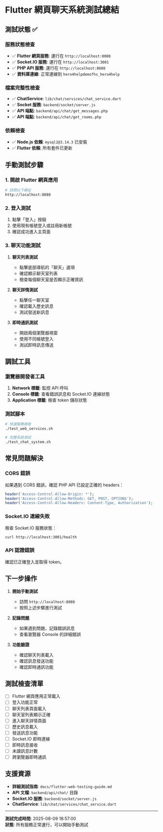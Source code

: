 # Flutter 網頁聊天系統測試總結

## 測試狀態 ✅

### 服務狀態檢查
- ✅ **Flutter 網頁服務**: 運行在 `http://localhost:8080`
- ✅ **Socket.IO 服務**: 運行在 `http://localhost:3001`
- ✅ **PHP API 服務**: 運行在 `http://localhost:8888`
- ✅ **資料庫連線**: 正常連線到 `hero4helpdemofhs_hero4help`

### 檔案完整性檢查
- ✅ **ChatService**: `lib/chat/services/chat_service.dart`
- ✅ **Socket 服務**: `backend/socket/server.js`
- ✅ **API 端點**: `backend/api/chat/get_messages.php`
- ✅ **API 端點**: `backend/api/chat/get_rooms.php`

### 依賴檢查
- ✅ **Node.js 依賴**: `mysql2@3.14.3` 已安裝
- ✅ **Flutter 依賴**: 所有套件已更新

## 手動測試步驟

### 1. 開啟 Flutter 網頁應用
```bash
# 訪問以下網址
http://localhost:8080
```

### 2. 登入測試
1. 點擊「登入」按鈕
2. 使用現有帳號登入或註冊新帳號
3. 確認成功進入主頁面

### 3. 聊天功能測試
1. **聊天列表測試**
   - 點擊底部導航的「聊天」選項
   - 確認顯示聊天室列表
   - 檢查每個聊天室是否顯示正確資訊

2. **聊天詳情測試**
   - 點擊任一聊天室
   - 確認載入歷史訊息
   - 測試發送新訊息

3. **即時通訊測試**
   - 開啟兩個瀏覽器視窗
   - 使用不同帳號登入
   - 測試即時訊息傳送

## 調試工具

### 瀏覽器開發者工具
1. **Network 標籤**: 監控 API 呼叫
2. **Console 標籤**: 查看錯誤訊息和 Socket.IO 連線狀態
3. **Application 標籤**: 檢查 token 儲存狀態

### 測試腳本
```bash
# 快速服務檢查
./test_web_services.sh

# 完整系統測試
./test_chat_system.sh
```

## 常見問題解決

### CORS 錯誤
如果遇到 CORS 錯誤，確認 PHP API 已設定正確的 headers：
```php
header('Access-Control-Allow-Origin: *');
header('Access-Control-Allow-Methods: GET, POST, OPTIONS');
header('Access-Control-Allow-Headers: Content-Type, Authorization');
```

### Socket.IO 連線失敗
檢查 Socket.IO 服務狀態：
```bash
curl http://localhost:3001/health
```

### API 認證錯誤
確認已正確登入並取得 token。

## 下一步操作

1. **開始手動測試**
   - 訪問 `http://localhost:8080`
   - 按照上述步驟進行測試

2. **記錄問題**
   - 如果遇到問題，記錄錯誤訊息
   - 查看瀏覽器 Console 的詳細錯誤

3. **功能驗證**
   - 確認聊天列表載入
   - 確認訊息發送功能
   - 確認即時通訊功能

## 測試檢查清單

- [ ] Flutter 網頁應用正常載入
- [ ] 登入功能正常
- [ ] 聊天列表頁面載入
- [ ] 聊天室列表顯示正確
- [ ] 進入聊天詳情頁面
- [ ] 歷史訊息載入
- [ ] 發送訊息功能
- [ ] Socket.IO 即時連線
- [ ] 即時訊息接收
- [ ] 未讀訊息計數
- [ ] 跨瀏覽器即時通訊

## 支援資源

- **詳細測試指南**: `docs/flutter-web-testing-guide.md`
- **API 文檔**: `backend/api/chat/` 目錄
- **Socket.IO 服務**: `backend/socket/server.js`
- **ChatService**: `lib/chat/services/chat_service.dart`

---

**測試完成時間**: 2025-08-09 18:57:00  
**狀態**: 所有服務正常運行，可以開始手動測試 